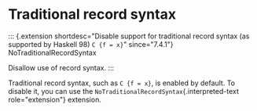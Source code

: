 Traditional record syntax
=========================

::: {.extension shortdesc="Disable support for traditional record syntax
(as supported by Haskell 98) ``C {f = x}``" since="7.4.1"}
NoTraditionalRecordSyntax

Disallow use of record syntax.
:::

Traditional record syntax, such as `C {f = x}`, is enabled by default.
To disable it, you can use the
`NoTraditionalRecordSyntax`{.interpreted-text role="extension"}
extension.
